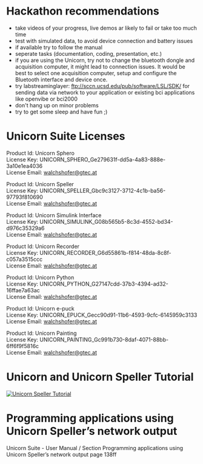 # Hackathon recommendations
- take videos of your progress, live demos ar likely to fail or take too much time
- test with simulated data, to avoid device connection and battery issues
- if available try to follow the manual
- seperate tasks (documentation, coding, presentation, etc.)
- if you are using the Unicorn, try not to change the bluetooth dongle and acquisition computer, it might lead to connection issues. It would be best to select one acquisition computer, setup and configure the Bluetooth interface and device once.
- try labstreaminglayer: ftp://sccn.ucsd.edu/pub/software/LSL/SDK/ for sending data via network to your application or existing bci applications like openvibe or bci2000
- don't hang up on minor problems
- try to get some sleep and have fun ;)

# Unicorn Suite Licenses
Product Id: Unicorn Sphero<br/>
License Key: UNICORN_SPHERO_Ge279631f-dd5a-4a83-888e-3a10e1ea4036<br/>
License Email: walchshofer@gtec.at<br/>

Product Id: Unicorn Speller<br/>
License Key: UNICORN_SPELLER_Gbc9c3127-3712-4c1b-ba56-97793f810690<br/>
License Email: walchshofer@gtec.at<br/>

Product Id: Unicorn Simulink Interface<br/>
License Key: UNICORN_SIMULINK_G08b565b5-8c3d-4552-bd34-d976c35329a6<br/>
License Email: walchshofer@gtec.at<br/>

Product Id: Unicorn Recorder<br/>
License Key: UNICORN_RECORDER_G6d55861b-f814-48da-8c8f-c057a3515ccc<br/>
License Email: walchshofer@gtec.at<br/>

Product Id: Unicorn Python<br/>
License Key: UNICORN_PYTHON_G27147cdd-37b3-4394-ad32-16ffae7a63ac<br/>
License Email: walchshofer@gtec.at<br/>

Product Id: Unicorn e-puck<br/>
License Key: UNICORN_EPUCK_Gecc90d91-11b6-4593-9cfc-6145959c3133<br/>
License Email: walchshofer@gtec.at<br/>

Product Id: Unicorn Painting<br/>
License Key: UNICORN_PAINTING_Gc991b730-8daf-4071-88bb-6ff6f9f5816c<br/>
License Email: walchshofer@gtec.at<br/>

# Unicorn and Unicorn Speller Tutorial
[![Unicorn Speller Tutorial](https://img.youtube.com/vi/D4lf0A7ysRI/maxresdefault.jpg)](https://www.youtube.com/watch?v=D4lf0A7ysRI&feature=youtu.be)

# Programming applications using Unicorn Speller’s network output
Unicorn Suite - User Manual / Section Programming applications using Unicorn Speller’s network output page 138ff
